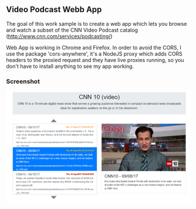 ## Video Podcast Webb App
The goal of this work sample is to create a web app which lets you browse and watch a subset of the CNN Video Podcast catalog (http://www.cnn.com/services/podcasting/)

Web App is working in Chrome and Firefox. In order to avoid the CORS, I use the package 'cors-anywhere', it's a NodeJS proxy which adds CORS headers to the proxied request and they
have live proxies running, so you don't have to install anything to see my app working. 

### Screenshot
![alt text](https://github.com/cagigas/video-podcast/blob/master/screenshot.png)
